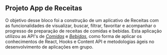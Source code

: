 ## Projeto App de Receitas

O objetivo desse bloco foi a construção de um aplicativo de Receitas com as funcionalidades de visualizar, buscar, filtrar, favoritar e acompanhar o progresso de preparação de receitas de comidas e bebidas. Esta aplicação utilizou as API's de _[Comidas](https://www.themealdb.com)_ e _[Bebidas](https://www.thecocktaildb.com/api.php)_, como forma de aplicar os conhecimentos de React, Hooks e Content API e metodologias ágeis no desenvolvimento de aplicações em grupo.

